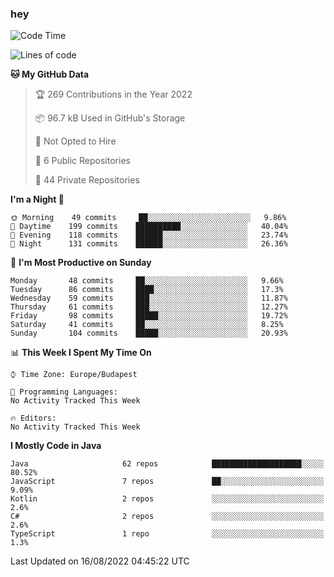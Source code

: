 ### hey

<!--START_SECTION:waka-->
![Code Time](http://img.shields.io/badge/Code%20Time-801%20hrs%2035%20mins-blue)

![Lines of code](https://img.shields.io/badge/From%20Hello%20World%20I%27ve%20Written-508%20Thousand%20lines%20of%20code-blue)

**🐱 My GitHub Data** 

> 🏆 269 Contributions in the Year 2022
 > 
> 📦 96.7 kB Used in GitHub's Storage 
 > 
> 🚫 Not Opted to Hire
 > 
> 📜 6 Public Repositories 
 > 
> 🔑 44 Private Repositories  
 > 
**I'm a Night 🦉** 

```text
🌞 Morning    49 commits     ██░░░░░░░░░░░░░░░░░░░░░░░   9.86% 
🌆 Daytime    199 commits    ██████████░░░░░░░░░░░░░░░   40.04% 
🌃 Evening    118 commits    ██████░░░░░░░░░░░░░░░░░░░   23.74% 
🌙 Night      131 commits    ██████░░░░░░░░░░░░░░░░░░░   26.36%

```
📅 **I'm Most Productive on Sunday** 

```text
Monday       48 commits     ██░░░░░░░░░░░░░░░░░░░░░░░   9.66% 
Tuesday      86 commits     ████░░░░░░░░░░░░░░░░░░░░░   17.3% 
Wednesday    59 commits     ███░░░░░░░░░░░░░░░░░░░░░░   11.87% 
Thursday     61 commits     ███░░░░░░░░░░░░░░░░░░░░░░   12.27% 
Friday       98 commits     █████░░░░░░░░░░░░░░░░░░░░   19.72% 
Saturday     41 commits     ██░░░░░░░░░░░░░░░░░░░░░░░   8.25% 
Sunday       104 commits    █████░░░░░░░░░░░░░░░░░░░░   20.93%

```


📊 **This Week I Spent My Time On** 

```text
⌚︎ Time Zone: Europe/Budapest

💬 Programming Languages: 
No Activity Tracked This Week

🔥 Editors: 
No Activity Tracked This Week

```

**I Mostly Code in Java** 

```text
Java                     62 repos            ████████████████████░░░░░   80.52% 
JavaScript               7 repos             ██░░░░░░░░░░░░░░░░░░░░░░░   9.09% 
Kotlin                   2 repos             ░░░░░░░░░░░░░░░░░░░░░░░░░   2.6% 
C#                       2 repos             ░░░░░░░░░░░░░░░░░░░░░░░░░   2.6% 
TypeScript               1 repo              ░░░░░░░░░░░░░░░░░░░░░░░░░   1.3%

```



 Last Updated on 16/08/2022 04:45:22 UTC
<!--END_SECTION:waka-->
